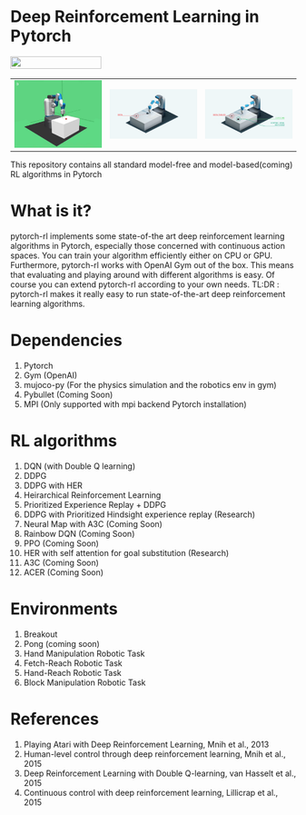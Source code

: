 # Deep Reinforcement Learning in Pytorch
<img width="160px" height="22px" href="https://github.com/pytorch/pytorch" src="https://pp.userapi.com/c847120/v847120960/82b4/xGBK9pXAkw8.jpg">


<table>
  <tr>
    <td><img src="/assets/r_her.gif?raw=true" width="200"></td>
    <td><img src="/assets/goal-3.png?raw=true" width="200"></td>
    <td><img src="/assets/virtual-goal.png?raw=true" width="200"></td>
  </tr>
</table>

This repository contains all standard model-free and model-based(coming) RL algorithms in Pytorch

# What is it?
pytorch-rl implements some state-of-the art deep reinforcement learning algorithms in Pytorch, especially those concerned with continuous action spaces. You can train your algorithm efficiently either on CPU or GPU. Furthermore, pytorch-rl works with OpenAI Gym out of the box. This means that evaluating and playing around with different algorithms is easy. Of course you can extend pytorch-rl according to your own needs.
TL:DR : pytorch-rl makes it really easy to run state-of-the-art deep reinforcement learning algorithms.

# Dependencies
1. Pytorch
2. Gym (OpenAI)
3. mujoco-py (For the physics simulation and the robotics env in gym)
4. Pybullet (Coming Soon)
5. MPI (Only supported with mpi backend Pytorch installation)

# RL algorithms
1. DQN (with Double Q learning)
2. DDPG 
3. DDPG with HER
4. Heirarchical Reinforcement Learning
5. Prioritized Experience Replay + DDPG
6. DDPG with Prioritized Hindsight experience replay (Research)
7. Neural Map with A3C (Coming Soon)
8. Rainbow DQN (Coming Soon)
9. PPO (Coming Soon)
10. HER with self attention for goal substitution (Research)
11. A3C (Coming Soon)
12. ACER (Coming Soon)

# Environments
1. Breakout 
2. Pong (coming soon)
3. Hand Manipulation Robotic Task
4. Fetch-Reach Robotic Task
5. Hand-Reach Robotic Task 
6. Block Manipulation Robotic Task


# References
1. Playing Atari with Deep Reinforcement Learning, Mnih et al., 2013
2. Human-level control through deep reinforcement learning, Mnih et al., 2015
3. Deep Reinforcement Learning with Double Q-learning, van Hasselt et al., 2015
4. Continuous control with deep reinforcement learning, Lillicrap et al., 2015

